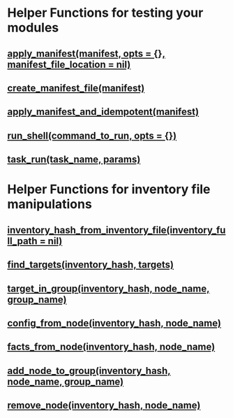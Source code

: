 # Helper Functions for testing your modules
## [apply_manifest(manifest, opts = {}, manifest_file_location = nil)](https://github.com/puppetlabs/puppet_litmus/blob/f858434e90e3c52138e1482f9a186024e8863a57/lib/puppet_litmus.rb#L8)
## [create_manifest_file(manifest)](https://github.com/puppetlabs/puppet_litmus/blob/f858434e90e3c52138e1482f9a186024e8863a57/lib/puppet_litmus.rb#L40)
## [apply_manifest_and_idempotent(manifest)](https://github.com/puppetlabs/puppet_litmus/blob/f858434e90e3c52138e1482f9a186024e8863a57/lib/puppet_litmus.rb#L60)
## [run_shell(command_to_run, opts = {})](https://github.com/puppetlabs/puppet_litmus/blob/f858434e90e3c52138e1482f9a186024e8863a57/lib/puppet_litmus.rb#L66)
## [task_run(task_name, params)](https://github.com/puppetlabs/puppet_litmus/blob/f858434e90e3c52138e1482f9a186024e8863a57/lib/puppet_litmus.rb#L149)

# Helper Functions for inventory file manipulations
## [inventory_hash_from_inventory_file(inventory_full_path = nil)](https://github.com/puppetlabs/puppet_litmus/blob/f858434e90e3c52138e1482f9a186024e8863a57/lib/puppet_litmus.rb#L76)
## [find_targets(inventory_hash, targets)](https://github.com/puppetlabs/puppet_litmus/blob/f858434e90e3c52138e1482f9a186024e8863a57/lib/puppet_litmus.rb#L88)
## [target_in_group(inventory_hash, node_name, group_name)](https://github.com/puppetlabs/puppet_litmus/blob/f858434e90e3c52138e1482f9a186024e8863a57/lib/puppet_litmus.rb#L98)
## [config_from_node(inventory_hash, node_name)](https://github.com/puppetlabs/puppet_litmus/blob/f858434e90e3c52138e1482f9a186024e8863a57/lib/puppet_litmus.rb#L110)
## [facts_from_node(inventory_hash, node_name)](https://github.com/puppetlabs/puppet_litmus/blob/f858434e90e3c52138e1482f9a186024e8863a57/lib/puppet_litmus.rb#L121)
## [add_node_to_group(inventory_hash, node_name, group_name)](https://github.com/puppetlabs/puppet_litmus/blob/f858434e90e3c52138e1482f9a186024e8863a57/lib/puppet_litmus.rb#L132)
## [remove_node(inventory_hash, node_name)](https://github.com/puppetlabs/puppet_litmus/blob/f858434e90e3c52138e1482f9a186024e8863a57/lib/puppet_litmus.rb#L141)
